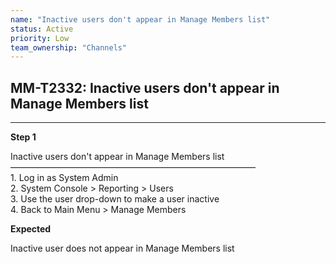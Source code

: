 ```yaml
---
name: "Inactive users don't appear in Manage Members list"
status: Active
priority: Low
team_ownership: "Channels"
---
```


## MM-T2332: Inactive users don't appear in Manage Members list

---

**Step 1**

Inactive users don't appear in Manage Members list\
————————————————————————————\
1\. Log in as System Admin\
2\. System Console > Reporting > Users\
3\. Use the user drop-down to make a user inactive\
4\. Back to Main Menu > Manage Members

**Expected**

Inactive user does not appear in Manage Members list
